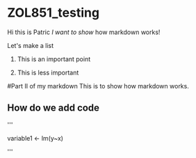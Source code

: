 ZOL851_testing
==============

Hi this is Patric *I want to show* how markdown works!

Let's make a list
1. This is an important point

2. This is less important




#Part II of my markdown
This is to show how markdown works.


## How do we add code
'''

variable1 <- lm(y~x)

'''
